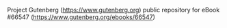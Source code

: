 Project Gutenberg (https://www.gutenberg.org) public repository for
eBook #66547 (https://www.gutenberg.org/ebooks/66547)
